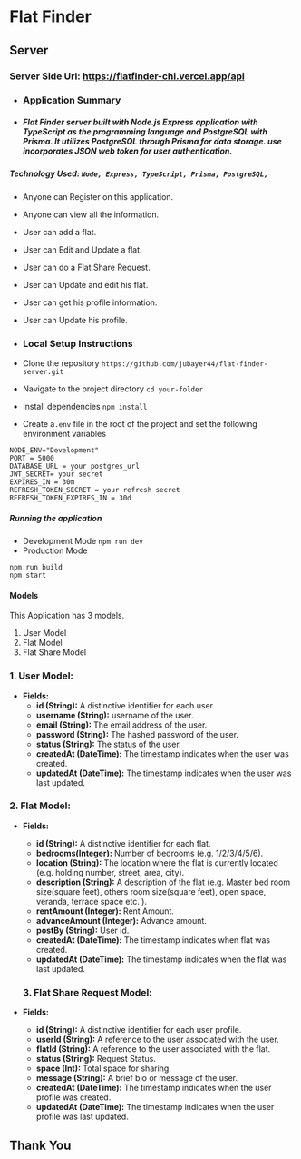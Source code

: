 # Flat Finder 
## Server

### Server Side Url: https://flatfinder-chi.vercel.app/api

- ### Application Summary
- ##### Flat Finder server built with Node.js Express application with TypeScript as the programming language and PostgreSQL with Prisma. It utilizes PostgreSQL through Prisma for data storage. use incorporates JSON web token for user authentication.
  
##### Technology Used: ```Node, Express, TypeScript, Prisma, PostgreSQL, ```


- Anyone can Register on this application.
- Anyone can view all the information.
- User can add a flat.
- User can Edit and Update a flat.
- User can do a Flat Share Request.
- User can Update and edit his flat.
- User can get his profile information.
- User can Update his profile.

- ### Local Setup Instructions
- Clone the repository
  `https://github.com/jubayer44/flat-finder-server.git`
- Navigate to the project directory
  `cd your-folder`
- Install dependencies
  `npm install`
- Create a`.env` file in the root of the project and set the following environment variables

```
NODE_ENV="Development"
PORT = 5000
DATABASE_URL = your postgres_url
JWT_SECRET= your secret
EXPIRES_IN = 30m
REFRESH_TOKEN_SECRET = your refresh secret
REFRESH_TOKEN_EXPIRES_IN = 30d
```

##### Running the application

- Development Mode
  `npm run dev`
- Production Mode

```
npm run build
npm start
```


#### **Models**

This Application has 3 models.

1. User Model
2. Flat Model
3. Flat Share Model

### **1. User Model:**

- **Fields:**
    - **id (String):** A distinctive identifier for each user.
    - **username (String):** username of the user.
    - **email (String):** The email address of the user.
    - **password (String):** The hashed password of the user.
    - **status (String):** The status of the user.
    - **createdAt (DateTime):** The timestamp indicates when the user was created.
    - **updatedAt (DateTime):** The timestamp indicates when the user was last updated.

### **2. Flat Model:**

- **Fields:**
    - **id (String):** A distinctive identifier for each flat.
    - **bedrooms(Integer):** Number of bedrooms (e.g. 1/2/3/4/5/6).
    - **location (String):** The location where the flat is currently located (e.g. holding number, street, area, city).
    - **description (String):** A description of the flat (e.g. Master bed room size(square feet), others room size(square feet), open space, veranda, terrace space etc. ).
    - **rentAmount (Integer):** Rent Amount.
    - **advanceAmount (Integer):** Advance amount.
    - **postBy (String):** User id.
    - **createdAt (DateTime):** The timestamp indicates when flat was created.
    - **updatedAt (DateTime):** The timestamp indicates when the flat was last updated.

  ### **3. Flat Share Request Model:**

- **Fields:**
    - **id (String):** A distinctive identifier for each user profile.
    - **userId (String):** A reference to the user associated with the user.
    - **flatId (String):** A reference to the user associated with the flat.
    - **status (String):** Request Status.
    - **space (Int):** Total space for sharing.
    - **message (String):** A brief bio or message of the user.
    - **createdAt (DateTime):** The timestamp indicates when the user profile was created.
    - **updatedAt (DateTime):** The timestamp indicates when the user profile was last updated.



## Thank You
